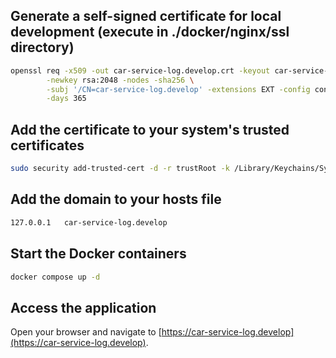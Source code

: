 ## Generate a self-signed certificate for local development (execute in ./docker/nginx/ssl directory)

```bash
openssl req -x509 -out car-service-log.develop.crt -keyout car-service-log.develop.key \
        -newkey rsa:2048 -nodes -sha256 \
        -subj '/CN=car-service-log.develop' -extensions EXT -config config.conf \
	    -days 365
```

## Add the certificate to your system's trusted certificates

```bash
sudo security add-trusted-cert -d -r trustRoot -k /Library/Keychains/System.keychain car-service-log.develop.crt
```

## Add the domain to your hosts file

```bash
127.0.0.1   car-service-log.develop 
```

## Start the Docker containers

```bash
docker compose up -d
```

## Access the application

Open your browser and navigate to [https://car-service-log.develop](https://car-service-log.develop).
